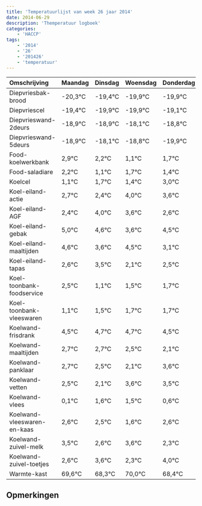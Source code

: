 ```yaml
---
title: 'Temperatuurlijst van week 26 jaar 2014'
date: 2014-06-29
description: 'Themperatuur logboek'
categories:
    - 'HACCP'
tags:
    - '2014'
    - '26'
    - '201426'
    - 'temperatuur'
---
```

|Omschrijving|Maandag|Dinsdag|Woensdag|Donderdag|Vrijdag|Zaterdag|Zondag|
|:---|:---|:---|:---|:---|:---|:---|:---|
|Diepvriesbak-brood|-20,3°C|-19,4°C|-19,9°C|-19,9°C|-19,1°C|-19,8°C|-20,9°C|
|Diepvriescel|-19,4°C|-19,9°C|-19,9°C|-19,1°C|-19,8°C|-20,9°C|-20,3°C|
|Diepvrieswand-2deurs|-18,9°C|-18,9°C|-18,1°C|-18,8°C|-19,9°C|-19,3°C|-19,6°C|
|Diepvrieswand-5deurs|-18,9°C|-18,1°C|-18,8°C|-19,9°C|-19,3°C|-19,6°C|-18,0°C|
|Food-koelwerkbank|2,9°C|2,2°C|1,1°C|1,7°C|1,4°C|3,0°C|2,6°C|
|Food-saladiare|2,2°C|1,1°C|1,7°C|1,4°C|3,0°C|2,6°C|1,6°C|
|Koelcel|1,1°C|1,7°C|1,4°C|3,0°C|2,6°C|1,6°C|2,5°C|
|Koel-eiland-actie|2,7°C|2,4°C|4,0°C|3,6°C|2,6°C|3,5°C|2,1°C|
|Koel-eiland-AGF|2,4°C|4,0°C|3,6°C|2,6°C|3,5°C|2,1°C|2,5°C|
|Koel-eiland-gebak|5,0°C|4,6°C|3,6°C|4,5°C|3,1°C|3,5°C|3,7°C|
|Koel-eiland-maaltijden|4,6°C|3,6°C|4,5°C|3,1°C|3,5°C|3,7°C|3,7°C|
|Koel-eiland-tapas|2,6°C|3,5°C|2,1°C|2,5°C|2,7°C|2,7°C|2,5°C|
|Koel-toonbank-foodservice|2,5°C|1,1°C|1,5°C|1,7°C|1,7°C|1,5°C|1,1°C|
|Koel-toonbank-vleeswaren|1,1°C|1,5°C|1,7°C|1,7°C|1,5°C|1,1°C|2,6°C|
|Koelwand-frisdrank|4,5°C|4,7°C|4,7°C|4,5°C|4,1°C|5,6°C|5,5°C|
|Koelwand-maaltijden|2,7°C|2,7°C|2,5°C|2,1°C|3,6°C|3,5°C|2,6°C|
|Koelwand-panklaar|2,7°C|2,5°C|2,1°C|3,6°C|3,5°C|2,6°C|3,6°C|
|Koelwand-vetten|2,5°C|2,1°C|3,6°C|3,5°C|2,6°C|3,6°C|2,3°C|
|Koelwand-vlees|0,1°C|1,6°C|1,5°C|0,6°C|1,6°C|0,3°C|2,0°C|
|Koelwand-vleeswaren-en-kaas|2,6°C|2,5°C|1,6°C|2,6°C|1,3°C|3,0°C|1,4°C|
|Koelwand-zuivel-melk|3,5°C|2,6°C|3,6°C|2,3°C|4,0°C|2,4°C|2,7°C|
|Koelwand-zuivel-toetjes|2,6°C|3,6°C|2,3°C|4,0°C|2,4°C|2,7°C|2,8°C|
|Warmte-kast|69,6°C|68,3°C|70,0°C|68,4°C|68,7°C|68,8°C|68,1°C|

## Opmerkingen


